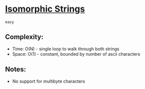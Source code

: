 # [Isomorphic Strings](https://leetcode.com/problems/isomorphic-strings)
`easy`

## Complexity:  
- Time: O(N) - single loop to walk through both strings
- Space: O(1) - constant, bounded by number of ascii characters

## Notes:  
- No support for multibyte characters
